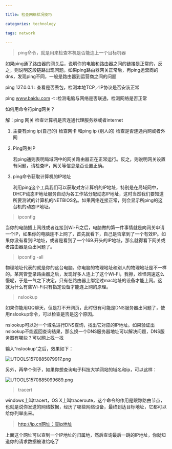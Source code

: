 ```yaml
---

title: 检查网络状况技巧

categories: technology

tags: network

---
```


  

> ping命令，就是用来检查本机是否能连上一个目标机器

如果ping通了路由器的网关后，说明你的电脑和路由器之间的链接是正常的，反之，则说明这段链路出现问题。如果ping路由器网关正常后，再ping运营商的dns，发现ping不同，一般是路由器到运营商之间的问题

ping 127.0.0.1 : 查看是否丢包，检测本地TCP／IP协议是否安装正常

ping www.baidu.com -t :检测电脑与网络是否联通，检测网络是否正常

如何用命令符ping网关？

解：ping 网关 检查计算机是否连通代理服务器或者internet

1. 主要有ping ip(自己的) 检查网卡 和ping ip (别人的) 检查是否连通内网或者外网

2. Ping网关IP 

   若ping通则表明局域网中的网关路由器正在正常运行。反之，则说明网关设置有问题，请检查IP，网关等信息是否设置正确。

3. ping命令获取计算机的IP地址 

   利用ping这个工具我们可以获取对方计算机的IP地址，特别是在局域网中，DHCP动态IP地址服务自动为各工作站分配动态IP地址，这时当然我们要知道所要测试的计算机的NETBIOS名。如果网络连接正常，则会显示所ping的这台机的动态IP地址。



> ipconfig

当你的电脑插上网线或者连接到Wi-Fi之后，电脑做的第一件事情就是向网关申请一个IP，如果你的电脑连不上网了，首先就看下，自己是否拿到了一个有效IP。如果你没有看到IP地址，或者是看到了一个169.开头的IP地址，那么就得看下网关或者路由器是否出问题了。



> ipconfig -all

物理地址代表的就是你的这台电脑。你电脑的物理地址和别人的物理地址是不一样的。某网管登录路由器之后，发现好多人连上了这个Wi-Fi，我擦，难怪网速这么慢呢，于是一气之下决定，只有在路由器上绑定过mac地址的设备才能上网。这就为什么有些Wi-Fi只有指定设备才能连上网的原理。



> nslookup

如果你能用QQ聊天，但是打不开网页，此时很有可能是DNS服务器出问题了，使用nslookup命令，可以检查是否是这个原因。

nslookup可以对一个域名进行DNS查询，找出它对应的IP地址。如果验证出nslookup不能返回查询结果，那么换一个DNS服务器地址可以解决问题，DNS服务器有哪些？可以网上找一找

输入“nslookup”之后，效果如下：

![UTOOLS1570885079917.png](https://i.loli.net/2019/10/12/4vMtDKmirQNZBqa.png)



另外，再举个例子，如果你想查询电子科技大学网站的域名和ip，可以这样：

![UTOOLS1570885099689.png](https://i.loli.net/2019/10/12/JEouClS1fXFpOAM.png)



> tracert

windows上叫tracert，OS X上叫traceroute，这个命令的作用是跟踪路由节点，也就是说你发送的网络数据，经历了哪些网络设备，最终到达目标地址，它都可以给你列举出来。



> http://ip.cn网址：查ip地址

上面这个网址可以查到一个IP地址的归属地，然后查询最后一跳的IP地址，你就知道你的请求数据被谁给吃了